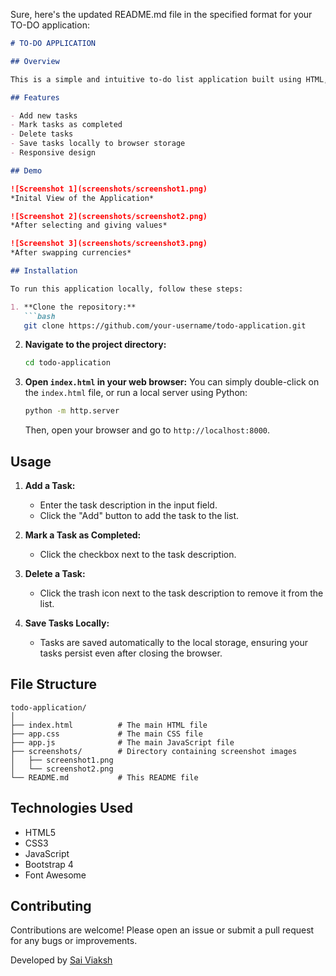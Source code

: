Sure, here's the updated README.md file in the specified format for your TO-DO application:

```markdown
# TO-DO APPLICATION

## Overview

This is a simple and intuitive to-do list application built using HTML, CSS, and JavaScript. The application allows users to create, manage, and save their tasks locally. It's designed to be user-friendly with a modern interface and smooth animations.

## Features

- Add new tasks
- Mark tasks as completed
- Delete tasks
- Save tasks locally to browser storage
- Responsive design

## Demo

![Screenshot 1](screenshots/screenshot1.png)
*Inital View of the Application*

![Screenshot 2](screenshots/screenshot2.png)
*After selecting and giving values*

![Screenshot 3](screenshots/screenshot3.png)
*After swapping currencies*

## Installation

To run this application locally, follow these steps:

1. **Clone the repository:**
   ```bash
   git clone https://github.com/your-username/todo-application.git
   ```

2. **Navigate to the project directory:**
   ```bash
   cd todo-application
   ```

3. **Open `index.html` in your web browser:**
   You can simply double-click on the `index.html` file, or run a local server using Python:
   ```bash
   python -m http.server
   ```
   Then, open your browser and go to `http://localhost:8000`.

## Usage

1. **Add a Task:**
   - Enter the task description in the input field.
   - Click the "Add" button to add the task to the list.

2. **Mark a Task as Completed:**
   - Click the checkbox next to the task description.

3. **Delete a Task:**
   - Click the trash icon next to the task description to remove it from the list.

4. **Save Tasks Locally:**
   - Tasks are saved automatically to the local storage, ensuring your tasks persist even after closing the browser.

## File Structure

```
todo-application/
│
├── index.html          # The main HTML file
├── app.css             # The main CSS file
├── app.js              # The main JavaScript file
├── screenshots/        # Directory containing screenshot images
│   ├── screenshot1.png
│   └── screenshot2.png
└── README.md           # This README file
```

## Technologies Used

- HTML5
- CSS3
- JavaScript
- Bootstrap 4
- Font Awesome

## Contributing

Contributions are welcome! Please open an issue or submit a pull request for any bugs or improvements.


Developed by [Sai Viaksh](https://github.com/saiviaksh0710)
```
